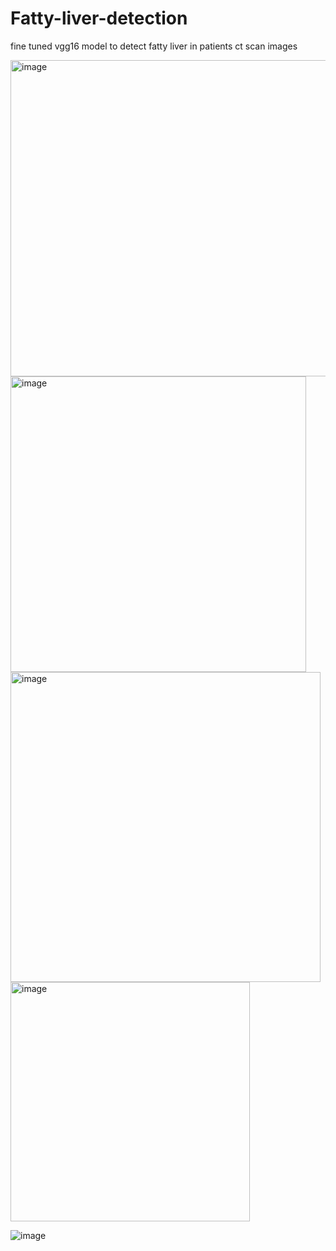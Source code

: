 # Fatty-liver-detection
fine tuned vgg16 model to detect fatty liver in patients ct scan images

<img width="506" alt="image" src="https://github.com/user-attachments/assets/c7edc578-48d6-4fe9-ae74-e9dd86280640">

<img width="473" alt="image" src="https://github.com/user-attachments/assets/d091e4be-7731-4cb9-8007-549634d0430b">

<img width="496" alt="image" src="https://github.com/user-attachments/assets/fc6e6c4d-c3e3-4b8f-9278-1d1b5bdef23b">

<img width="383" alt="image" src="https://github.com/user-attachments/assets/b4376e13-5076-4a0e-8b0f-3a3d09b881dc">

![image](https://github.com/user-attachments/assets/aaea62b9-970b-4996-92eb-b1c6788b9c8b)







